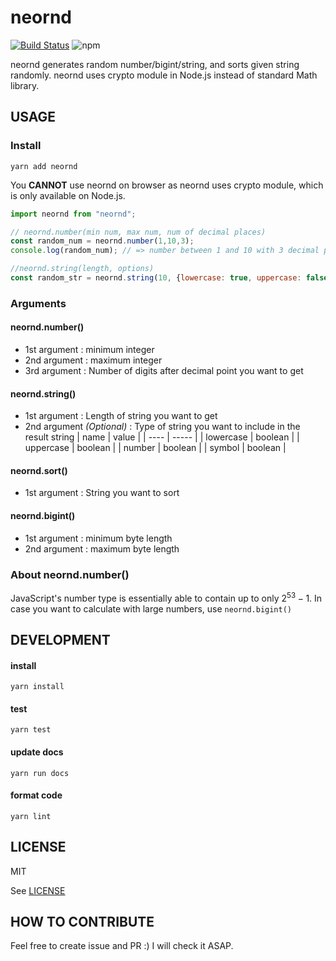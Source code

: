 # neornd
[![Build Status](https://travis-ci.com/kota-yata/neornd.svg?branch=master)](https://travis-ci.com/kota-yata/neornd)
![npm](https://img.shields.io/npm/dt/neornd)

neornd generates random number/bigint/string, and sorts given string randomly. neornd uses crypto module in Node.js instead of standard Math library.

## USAGE
### Install
```
yarn add neornd
```

You **CANNOT** use neornd on browser as neornd uses crypto module, which is only available on Node.js.


```javascript
import neornd from "neornd";

// neornd.number(min num, max num, num of decimal places)
const random_num = neornd.number(1,10,3);
console.log(random_num); // => number between 1 and 10 with 3 decimal places e.g. 5.342

//neornd.string(length, options)
const random_str = neornd.string(10, {lowercase: true, uppercase: false, number: true, symbol: false}) // => 10 digit string including lowercase and number e.g. 'fa78d7g8ss'
```

### Arguments
#### neornd.number()
  - 1st argument : minimum integer
  - 2nd argument : maximum integer
  - 3rd argument : Number of digits after decimal point you want to get
#### neornd.string()
  - 1st argument : Length of string you want to get
  - 2nd argument *(Optional)* : Type of string you want to include in the result string
    | name | value |
    | ---- | ----- |
    | lowercase | boolean |
    | uppercase | boolean |
    | number | boolean |
    | symbol | boolean |
#### neornd.sort()
  - 1st argument : String you want to sort
#### neornd.bigint()
  - 1st argument : minimum byte length
  - 2nd argument : maximum byte length

### About neornd.number()
JavaScript's number type is essentially able to contain up to only $2^{53} - 1$. In case you want to calculate with large numbers, use ```neornd.bigint()```

## DEVELOPMENT

#### install

```
yarn install
```

#### test

```
yarn test
```

#### update docs

```
yarn run docs
```

#### format code

```
yarn lint
```

## LICENSE
MIT

See [LICENSE](https://github.com/kota-yata/neornd/blob/master/LICENSE)

## HOW TO CONTRIBUTE
Feel free to create issue and PR :) I will check it ASAP.
